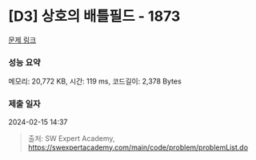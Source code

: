 # [D3] 상호의 배틀필드 - 1873 

[문제 링크](https://swexpertacademy.com/main/code/problem/problemDetail.do?contestProbId=AV5LyE7KD2ADFAXc) 

### 성능 요약

메모리: 20,772 KB, 시간: 119 ms, 코드길이: 2,378 Bytes

### 제출 일자

2024-02-15 14:37



> 출처: SW Expert Academy, https://swexpertacademy.com/main/code/problem/problemList.do